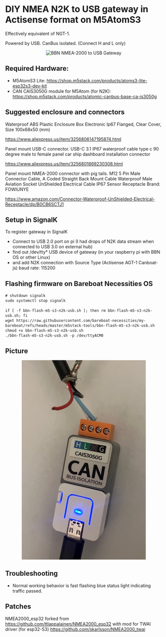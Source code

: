 
# DIY NMEA N2K to USB gateway in Actisense format on M5AtomS3

Effectively equivalent of NGT-1.

Powered by USB. CanBus isolated. (Connect H and L only)


<p align="center">
<img src="./mages/M5_AtomS3_lite-NMEA2000-to-USB.jpg?raw=true" alt="BBN NMEA-2000 to USB Gateway" style="width: 50%; height: auto;" />
</p>


## Required Hardware:


- M5AtomS3 Lite:   https://shop.m5stack.com/products/atoms3-lite-esp32s3-dev-kit
- CAN CAIS3050G module for M5Atom (for N2K):   https://shop.m5stack.com/products/atomic-canbus-base-ca-is3050g

## Suggested enclosure and connectors

Waterproof ABS Plastic Enclosure Box Electronic Ip67 Flanged, Clear Cover, Size 100x68x50 (mm)

https://www.aliexpress.us/item/3256806147195874.html

Panel mount USB-C connector. USB-C 3.1 IP67 waterproof cable type c 90 degree male to female panel car ship dashboard installation connector

https://www.aliexpress.us/item/3256801869230308.html

Panel mount NMEA-2000 connector with pig tails. 
M12 5 Pin Male Connector Cable, A Coded Straight Back Mount Cable Waterproof Male Aviation Socket UnShielded Electrical Cable IP67 Sensor Receptacle
Brand: FOWIUNYE

https://www.amazon.com/Connector-Waterproof-UnShielded-Electrical-Receptacle/dp/B0CB6SCTJ1

## Setup in SignalK

To register gateway in SignalK

- Connect to USB 2.0 port on pi (I had drops of N2K data stream when connected to USB 3.0 on external hub)
- find out /dev/tty* USB device of gateway (in your raspberry pi with BBN OS or other Linux)
- and add N2K connection with Source Type (Actisense AGT-1 Canboat-js) baud rate: 115200

## Flashing firmware on Bareboat Necessities OS

````
# shutdown signalk
sudo systemctl stop signalk

if [ -f bbn-flash-m5-s3-n2k-usb.sh ]; then rm bbn-flash-m5-s3-n2k-usb.sh; fi
wget https://raw.githubusercontent.com/bareboat-necessities/my-bareboat/refs/heads/master/m5stack-tools/bbn-flash-m5-s3-n2k-usb.sh
chmod +x bbn-flash-m5-s3-n2k-usb.sh
./bbn-flash-m5-s3-n2k-usb.sh -p /dev/ttyACM0
````

## Picture

<p align="center">
<img src="./nmea2000_to_usb_atomS3.jpg?raw=true" alt="BBN NMEA 2000 to USB gateway on atomS3" />
</p>


## Troubleshooting

- Normal working behavior is fast flashing blue status light indicating traffic passed.

## Patches

NMEA2000_esp32 forked from https://github.com/ttlappalainen/NMEA2000_esp32
with mod for TWAI driver (for esp32-S3)
https://github.com/skarlsson/NMEA2000_twai


